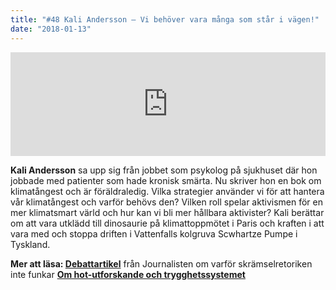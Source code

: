 ```yaml
---
title: "#48 Kali Andersson – Vi behöver vara många som står i vägen!"
date: "2018-01-13"
---
```


<iframe src="https://w.soundcloud.com/player/?url=https%3A//api.soundcloud.com/tracks/383007149&amp;color=ff5500&amp;auto_play=false&amp;hide_related=false&amp;show_comments=true&amp;show_user=true&amp;show_reposts=false" width="100%" height="166" frameborder="no" scrolling="no"></iframe>

**Kali Andersson** sa upp sig från jobbet som psykolog på sjukhuset där hon jobbade med patienter som hade kronisk smärta. Nu skriver hon en bok om klimatångest och är föräldraledig. Vilka strategier använder vi för att hantera vår klimatångest och varför behövs den? Vilken roll spelar aktivismen för en mer klimatsmart värld och hur kan vi bli mer hållbara aktivister? Kali berättar om att vara utklädd till dinosaurie på klimattoppmötet i Paris och kraften i att vara med och stoppa driften i Vattenfalls kolgruva Scwhartze Pumpe i Tyskland.

**Mer att läsa: [Debattartikel](https://www.journalisten.se/debatt/inga-fordelar-med-skramselretorik)** från Journalisten om varför skrämselretoriken inte funkar **[Om hot-utforskande och trygghetssystemet](http://hållbarvardag.se/rod-bla-eller-gron/)**
